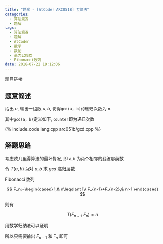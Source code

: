 ```yaml
---
title: "题解 - [AtCoder ARC051B] 互除法"
categories:
  - 算法竞赛
  - 题解
tags:
  - 算法竞赛
  - 题解
  - AtCoder
  - 数学
  - 数论
  - 最大公约数
  - Fibonacci数列
date: 2018-07-22 19:12:06
---
```


[题目链接](https://atcoder.jp/contests/arc051/tasks/arc051_b)

<!-- more -->

## 题意简述

给出 $n$, 输出一组数 $a,b$, 使得`gcd(a, b)`的递归次数为 $n$

其中`gcd(a, b)`定义如下, `counter`即为递归次数

{% include_code lang:cpp arc051b/gcd.cpp %}

## 解题思路

考虑欧几里得算法的最坏情况, 即 a,b 为两个相邻的斐波那契数

令 $T(a,b)$ 为对 $a,b$ 求 $gcd$ 递归层数

Fibonacci 数列

$$
F_n:=\begin{cases}
  1,& n\leqslant 1\\
  F_{n-1}+F_{n-2},& n>1
\end{cases}
$$

则有

$$T(F_{n-1},F_n)=n$$

用数学归纳法可以证明

所以只需要输出 $F_{n-1}$ 和 $F_n$ 即可
